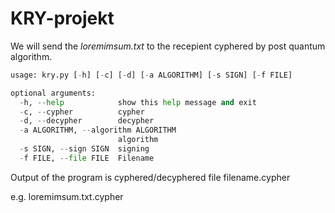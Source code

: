 # KRY-projekt

We will send the *loremimsum.txt* to the recepient cyphered by post quantum algorithm. 

```python
usage: kry.py [-h] [-c] [-d] [-a ALGORITHM] [-s SIGN] [-f FILE]

optional arguments:
  -h, --help            show this help message and exit
  -c, --cypher          cypher
  -d, --decypher        decypher
  -a ALGORITHM, --algorithm ALGORITHM
                        algorithm
  -s SIGN, --sign SIGN  signing
  -f FILE, --file FILE  Filename

```
Output of the program is cyphered/decyphered file
filename.cypher

e.g. loremimsum.txt.cypher
